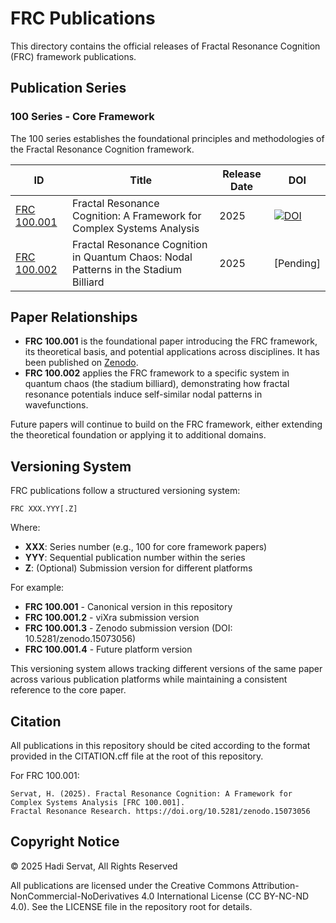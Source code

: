 # FRC Publications

This directory contains the official releases of Fractal Resonance Cognition (FRC) framework publications.

## Publication Series

### 100 Series - Core Framework

The 100 series establishes the foundational principles and methodologies of the Fractal Resonance Cognition framework.

| ID | Title | Release Date | DOI |
|----|-------|-------------|-----|
| [FRC 100.001](./FRC_100.001/) | Fractal Resonance Cognition: A Framework for Complex Systems Analysis | 2025 | [![DOI](https://zenodo.org/badge/DOI/10.5281/zenodo.15073056.svg)](https://doi.org/10.5281/zenodo.15073056) |
| [FRC 100.002](./FRC_100.002/) | Fractal Resonance Cognition in Quantum Chaos: Nodal Patterns in the Stadium Billiard | 2025 | [Pending] |

## Paper Relationships

- **FRC 100.001** is the foundational paper introducing the FRC framework, its theoretical basis, and potential applications across disciplines. It has been published on [Zenodo](https://doi.org/10.5281/zenodo.15073056).
- **FRC 100.002** applies the FRC framework to a specific system in quantum chaos (the stadium billiard), demonstrating how fractal resonance potentials induce self-similar nodal patterns in wavefunctions.

Future papers will continue to build on the FRC framework, either extending the theoretical foundation or applying it to additional domains.

## Versioning System

FRC publications follow a structured versioning system:

```
FRC XXX.YYY[.Z]
```

Where:
- **XXX**: Series number (e.g., 100 for core framework papers)
- **YYY**: Sequential publication number within the series
- **Z**: (Optional) Submission version for different platforms

For example:
- **FRC 100.001** - Canonical version in this repository
- **FRC 100.001.2** - viXra submission version
- **FRC 100.001.3** - Zenodo submission version (DOI: 10.5281/zenodo.15073056)
- **FRC 100.001.4** - Future platform version

This versioning system allows tracking different versions of the same paper across various publication platforms while maintaining a consistent reference to the core paper.

## Citation

All publications in this repository should be cited according to the format provided in the CITATION.cff file at the root of this repository.

For FRC 100.001:
```
Servat, H. (2025). Fractal Resonance Cognition: A Framework for Complex Systems Analysis [FRC 100.001]. 
Fractal Resonance Research. https://doi.org/10.5281/zenodo.15073056
```

## Copyright Notice

© 2025 Hadi Servat, All Rights Reserved

All publications are licensed under the Creative Commons Attribution-NonCommercial-NoDerivatives 4.0 International License (CC BY-NC-ND 4.0). See the LICENSE file in the repository root for details.
